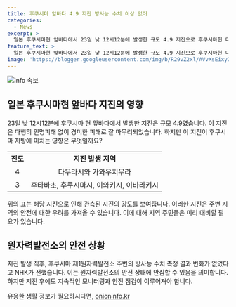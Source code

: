 ```yaml
---
title: 후쿠시마 앞바다 4.9 지진 방사능 수치 이상 없어
categories:
  - News
excerpt: >
  일본 후쿠시마현 앞바다에서 23일 낮 12시12분에 발생한 규모 4.9 지진으로 후쿠시마현 다무라시와 가와우치무라에서 진도 4의 진동이 관측됐다. 후쿠시마 제1원자력발전소 주변의 방사능 수치는 변화가 없었으며, 쓰나미 경보는 발령되지 않았다. 지진 등급은 해당 지역에서의 흔들림 정도를 상대적으로 수치화한 것으로, 이번 지진은 상대적으로 중간 수준의 강도를 보였다. (150자)
feature_text: >
  일본 후쿠시마현 앞바다에서 23일 낮 12시12분에 발생한 규모 4.9 지진으로 후쿠시마현 다무라시와 가와우치무라에서 진도 4의 진동이 관측됐다. 후쿠시마 제1원자력발전소 주변의 방사능 수치는 변화가 없었으며, 쓰나미 경보는 발령되지 않았다. 지진 등급은 해당 지역에서의 흔들림 정도를 상대적으로 수치화한 것으로, 이번 지진은 상대적으로 중간 수준의 강도를 보였다. (150자)
image: 'https://blogger.googleusercontent.com/img/b/R29vZ2xl/AVvXsEixyZcFfHzMRdzZMjFBmAUKJYCLCGyLL1o632UiGVXcaFdKo_bkvkuCioo0uUKlGfBVcT3P84aROyZIXSBEx3Aw5nCQ3pTgDom1WDC4m8eifvWiAmWEEVb4x6G_l8C0QH225ldMjyaFvpxGEBGNO37VmDTDMHGhJPq73UglMfDca1-0aw/s1600/blogspot.png'
---
```


<p><img src="https://blogger.googleusercontent.com/img/b/R29vZ2xl/AVvXsEixyZcFfHzMRdzZMjFBmAUKJYCLCGyLL1o632UiGVXcaFdKo_bkvkuCioo0uUKlGfBVcT3P84aROyZIXSBEx3Aw5nCQ3pTgDom1WDC4m8eifvWiAmWEEVb4x6G_l8C0QH225ldMjyaFvpxGEBGNO37VmDTDMHGhJPq73UglMfDca1-0aw/s1600/blogspot.png" alt="info 속보" /></p>

<h2 data-ke-size="size26">일본 후쿠시마현 앞바다 지진의 영향</h2>

<p data-ke-size="size16">23일 낮 12시12분에 후쿠시마 현 앞바다에서 발생한 지진은 규모 4.9였습니다. 이 지진은 다행히 인명피해 없이 경미한 피해로 잘 마무리되었습니다. 하지만 이 지진이 후쿠시마 지방에 미치는 영향은 무엇일까요?</p>

<table>
    <tr>
        <td style="text-align: center; height: 17px;"><b>진도</b></td>
        <td style="text-align: center; height: 17px;"><b>지진 발생 지역</b></td>
    </tr>
    <tr>
        <td style="text-align: center; height: 17px;">4</td>
        <td style="text-align: center; height: 17px;">다무라시와 가와우치무라</td>
    </tr>
    <tr>
        <td style="text-align: center; height: 17px;">3</td>
        <td style="text-align: center; height: 17px;">후타바초, 후쿠시마시, 이와키시, 이바라키시</td>
    </tr>
</table>

<p data-ke-size="size16">위의 표는 해당 지진으로 인해 관측된 지진의 강도를 보여줍니다. 이러한 지진은 주변 지역의 안전에 대한 우려를 가져올 수 있습니다. 이에 대해 지역 주민들은 미리 대비할 필요가 있습니다.</p>

<h2 data-ke-size="size26">원자력발전소의 안전 상황</h2>

<p data-ke-size="size16">지진 발생 직후, 후쿠시마 제1원자력발전소 주변의 방사능 수치 측정 결과 변화가 없었다고 NHK가 전했습니다. 이는 원자력발전소의 안전 상태에 안심할 수 있음을 의미합니다. 하지만 지진 후에도 지속적인 모니터링과 안전 점검이 이루어져야 합니다.</p>
유용한 생활 정보가 필요하시다면, <a href="https://onioninfo.kr" rel="dofollow">onioninfo.kr</a>



